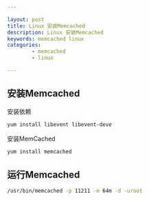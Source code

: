 ```yaml
---

layout: post
title: Linux 安装Memcached
description: Linux 安装Memcached
keywords: memcached linux
categories: 
        - memcached
        - linux

---
```


## 安装Memcached

安装依赖

```bash
yum install libevent libevent-deve
```

安装MemCached

```bash
yum install memcached
```

## 运行Memcached

```bash
/usr/bin/memcached -p 11211 -m 64m -d -uroot
```


